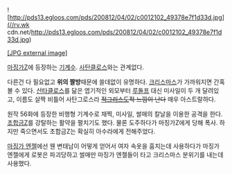 ![http://pds13.egloos.com/pds/200812/04/02/c0012102_49378e7f1d33d.jpg](//rv.wk
cdn.net/http://pds13.egloos.com/pds/200812/04/02/c0012102_49378e7f1d33d.jpg)

[[JPG external
image]](http://pds13.egloos.com/pds/200812/04/02/c0012102_49378e7f1d33d.jpg)

[마징가Z](%EB%A7%88%EC%A7%95%EA%B0%80Z.md)에 등장하는
[기계수](%EA%B8%B0%EA%B3%84%EC%88%98.md).
[사탄클로스](%EC%82%AC%ED%83%84%ED%81%B4%EB%A1%9C%EC%8A%A4.md)와는 관계없다.

다른건 다 필요없고 **위의 짤방**때문에 쓸데없이 유명하다.
[크리스마스](%ED%81%AC%EB%A6%AC%EC%8A%A4%EB%A7%88%EC%8A%A4.md)가 가까워지면 간혹 볼 수 있다.
[산타클로스](%EC%82%B0%ED%83%80%ED%81%B4%EB%A1%9C%EC%8A%A4.md)를 닮은 엽기적인 외모부터
[루돌프](%EB%A3%A8%EB%8F%8C%ED%94%84.md) 대신 미사일이 두 개 달려있고, 이름도 살짝 비틀어 사탄그로스라
<del>[적그리스도](%EC%A0%81%EA%B7%B8%EB%A6%AC%EC%8A%A4%EB%8F%84.md)적 느낌이
난다</del> 매우 아스트랄하다.

원작 56화에 등장한 비행형 기계수로 채찍, 미사일, 썰매의 칼날을 이용한 공격을 한다.
[초합금Z](%EC%B4%88%ED%95%A9%EA%B8%88Z.md)를 강탈하는 활약을 펼치기도 했다. 물론 도주하다가 마징가Z에게
당해 폭사. 하지만 죽으면서도 초합금Z는 확실히 아수라에게 전해주었다.

[마징가 엔젤](%EB%A7%88%EC%A7%95%EA%B0%80%20%EC%97%94%EC%A0%A4.md)에선 웬 변태남이 어떻게
얻어서 여자 속옷을 훔치는데 사용하다가 마징가 엔젤에게 로봇은 파괴당하고 썰매만 마징가 엔젤들이 타고 크리스마스 분위기를 내는데 사용했다.

